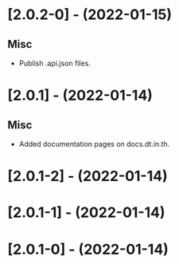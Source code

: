 
[//]: # (s-2.0.2-0)
  
# [2.0.2-0] - (2022-01-15)

## Misc
* Publish .api.json files.

[//]: # (e-2.0.2-0)


[//]: # (s-2.0.1)
  
# [2.0.1] - (2022-01-14)

## Misc
* Added documentation pages on docs.dt.in.th.

[//]: # (e-2.0.1)


[//]: # (s-2.0.1-2)
  
# [2.0.1-2] - (2022-01-14)

[//]: # (e-2.0.1-2)


[//]: # (s-2.0.1-1)
  
# [2.0.1-1] - (2022-01-14)

[//]: # (e-2.0.1-1)


[//]: # (s-2.0.1-0)
  
# [2.0.1-0] - (2022-01-14)

[//]: # (e-2.0.1-0)

